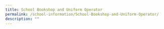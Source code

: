 ```yaml
---
title: School Bookshop and Uniform Operator
permalink: /school-information/School-Bookshop-and-Uniform-Operator/
description: ""
---
```

